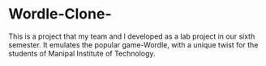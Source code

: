 # Wordle-Clone-
This is a project that my team and I developed as a lab project in our sixth semester. It emulates the popular game-Wordle, with a unique twist for the students of Manipal Institute of Technology.
